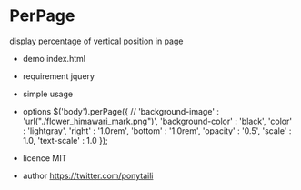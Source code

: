 PerPage
====
display percentage of vertical position in page

- demo
index.html

- requirement
jquery

- simple usage
<script src="https://code.jquery.com/jquery-3.4.1.min.js" integrity="sha256-CSXorXvZcTkaix6Yvo6HppcZGetbYMGWSFlBw8HfCJo=" crossorigin="anonymous"></script>
<script type="text/javascript" src="jquery.per-page-0.0.1.js"></script>
<script>
$('body').perPage();
</script>

- options
$('body').perPage({
//	'background-image' : 'url("./flower_himawari_mark.png")',
	'background-color' : 'black',
	'color' : 'lightgray',
	'right' : '1.0rem',
	'bottom' : '1.0rem',
	'opacity' : '0.5',
	'scale' : 1.0,
	'text-scale' : 1.0
});

- licence
MIT

- author
https://twitter.com/ponytaili
